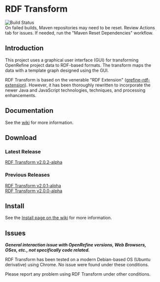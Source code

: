 # RDF Transform
![Build Status](https://github.com/AtesComp/rdf-transform/workflows/Java%20CI%20with%20Maven/badge.svg)<br />
On failed builds, Maven repositories may need to be reset. Review Actions tab for issues. If needed, run the "Maven Reset Dependencies" workflow.

## Introduction
This project uses a graphical user interface (GUI) for transforming OpenRefine project data to RDF-based formats. The transform maps the data with a template graph designed using the GUI.

RDF Transform is based on the venerable "RDF Extension" ([grefine-rdf-extension](https://github.com/stkenny/grefine-rdf-extension)). However, it has been thoroughly rewritten to incorporate the newer Java and JavaScript technologies, techniques, and processing enhancements.

## Documentation
See the [wiki](https://github.com/AtesComp/rdf-transform/wiki) for more information.

## Download
<!-- RDF Transform Version Control -->

### Latest Release
[RDF Transform v2.0.2-alpha](https://github.com/AtesComp/rdf-transform/releases/download/v2.0.2-alpha/rdf-transform-2.0.2.zip)

### Previous Releases
[RDF Transform v2.0.1-alpha](https://github.com/AtesComp/rdf-transform/releases/download/v2.0.1-alpha/rdf-transform-2.0.1.zip)<br />
[RDF Transform v2.0.0-alpha](https://github.com/AtesComp/rdf-transform/releases/download/v2.0.0-alpha/rdf-transform-2.0.0.zip)

## Install
See the [Install page on the wiki](https://github.com/AtesComp/rdf-transform/wiki/Install) for more information.

## Issues
***General interaction issue with OpenRefine versions, Web Browsers, OSes, etc., not specifically code related.***

RDF Transform has been tested on a modern Debian-based OS (Ubuntu derivative) using Chrome. No issue were found under these conditions.

Please report any problem using RDF Transform under other conditions.
